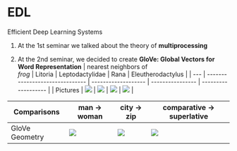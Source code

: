 # EDL
Efficient Deep Learning Systems

1. At the 1st seminar we talked about the theory of **multiprocessing**

2. At the 2nd seminar, we decided to create **GloVe: Global Vectors for Word Representation**
| nearest neighbors of <br/> <em>frog</em> | Litoria             |  Leptodactylidae | Rana | Eleutherodactylus |
| --- | ------------------------------- | ------------------- | ---------------- | ------------------- |
| Pictures | <img src="https://nlp.stanford.edu/projects/glove/images/litoria.jpg"></img> | <img src="https://nlp.stanford.edu/projects/glove/images/leptodactylidae.jpg"></img> | <img src="https://nlp.stanford.edu/projects/glove/images/rana.jpg"></img> | <img src="https://nlp.stanford.edu/projects/glove/images/eleutherodactylus.jpg"></img> |

| Comparisons | man -> woman             |  city -> zip | comparative -> superlative |
| --- | ------------------------|-------------------------|-------------------------|
| GloVe Geometry | <img src="https://nlp.stanford.edu/projects/glove/images/man_woman_small.jpg"></img>  | <img src="https://nlp.stanford.edu/projects/glove/images/city_zip_small.jpg"></img> | <img src="https://nlp.stanford.edu/projects/glove/images/comparative_superlative_small.jpg"></img> |
